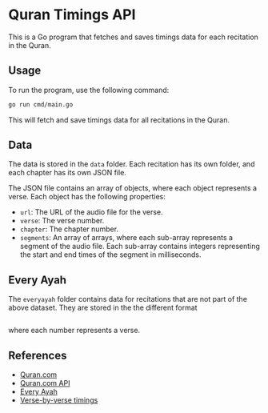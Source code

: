 # Quran Timings API

This is a Go program that fetches and saves timings data for each recitation in the Quran.

## Usage

To run the program, use the following command:

```bash
go run cmd/main.go
```

This will fetch and save timings data for all recitations in the Quran.

## Data

The data is stored in the `data` folder. Each recitation has its own folder, and each chapter has its own JSON file.

The JSON file contains an array of objects, where each object represents a verse. Each object has the following properties:

- `url`: The URL of the audio file for the verse.
- `verse`: The verse number.
- `chapter`: The chapter number.
- `segments`: An array of arrays, where each sub-array represents a segment of the audio file. Each sub-array contains integers representing the start and end times of the segment in milliseconds.


## Every Ayah

The `everyayah` folder contains data for recitations that are not part of the above dataset. They are stored in the the different format

```["6064", "14816", "28442", "37567", "46379", "59377", "70255", "97752"]
```

where each number represents a verse.


## References

- [Quran.com](https://quran.com/)
- [Quran.com API](https://api-docs.quran.com/)
- [Every Ayah](https://everyayah.com/)
- [Verse-by-verse timings](http://versebyversequran.com)